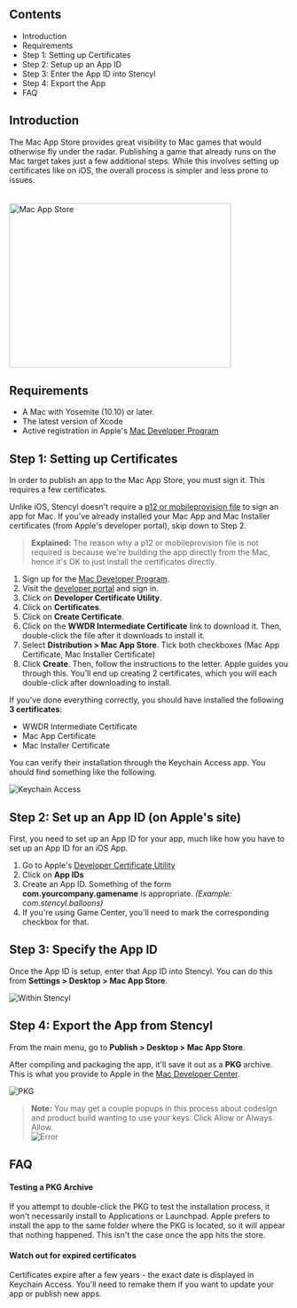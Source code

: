 ## Contents

* Introduction
* Requirements
* Step 1: Setting up Certificates
* Step 2: Setup up an App ID
* Step 3: Enter the App ID into Stencyl
* Step 4: Export the App
* FAQ

## Introduction

The Mac App Store provides great visibility to Mac games that would otherwise fly under the radar. Publishing a game that already runs on the Mac target takes just a few additional steps. While this involves setting up certificates like on iOS, the overall process is simpler and less prone to issues.

<img alt="Mac App Store" src="http://static.stencyl.com/help/images/mac-app-store-1.png" style="height: 296px; width: 400px; padding-top:20px;">


## Requirements

* A Mac with Yosemite (10.10) or later.
* The latest version of Xcode
* Active registration in Apple's [Mac Developer Program](https://developer.apple.com/programs/mac/)


## Step 1: Setting up Certificates

In order to publish an app to the Mac App Store, you must sign it. This requires a few certificates.

Unlike iOS, Stencyl doesn't require a [p12 or mobileprovision file](http://www.stencyl.com/help/view/ios-certificates-guide) to sign an app for Mac. If you've already installed your Mac App and Mac Installer certificates (from Apple's developer portal), skip down to Step 2.

> **Explained:** The reason why a p12 or mobileprovision file is not required is because we're building the app directly from the Mac, hence it's OK to just install the certificates directly.

1. Sign up for the [Mac Developer Program](https://developer.apple.com/programs/mac/).
2. Visit the [developer portal](https://developer.apple.com/programs/mac/) and sign in.
3. Click on **Developer Certificate Utility**.
4. Click on **Certificates**.
5. Click on **Create Certificate**.
6. Click on the **WWDR Intermediate Certificate** link to download it. Then, double-click the file after it downloads to install it.
7. Select **Distribution > Mac App Store**. Tick both checkboxes (Mac App Certificate, Mac Installer Certificate)
8. Click **Create**. Then, follow the instructions to the letter. Apple guides you through this. You'll end up creating 2 certificates, which you will each double-click after downloading to install.

If you've done everything correctly, you should have installed the following **3 certificates**:

* WWDR Intermediate Certificate
* Mac App Certificate
* Mac Installer Certificate

You can verify their installation through the Keychain Access app. You should find something like the following.

![Keychain Access](http://static.stencyl.com/help/images/mac-app-store-2.png)

 

## Step 2: Set up an App ID (on Apple's site)

First, you need to set up an App ID for your app, much like how you have to set up an App ID for an iOS App.

1. Go to Apple's [Developer Certificate Utility](https://developer.apple.com/certificates/index.action#maccertrequest)
2. Click on **App IDs**
3. Create an App ID. Something of the form **com.yourcompany.gamename** is appropriate. *(Example: com.stencyl.balloons)*
4. If you're using Game Center, you'll need to mark the corresponding checkbox for that.


## Step 3: Specify the App ID

Once the App ID is setup, enter that App ID into Stencyl. You can do this from **Settings > Desktop > Mac App Store**.

![Within Stencyl](http://static.stencyl.com/help/images/mac-app-store-3.png)


## Step 4: Export the App from Stencyl

From the main menu, go to **Publish > Desktop > Mac App Store**.

After compiling and packaging the app, it'll save it out as a **PKG** archive. This is what you provide to Apple in the [Mac Developer Center](https://developer.apple.com/programs/mac/).

![PKG](http://static.stencyl.com/help/images/mac-app-store-4.png)

> **Note:** You may get a couple popups in this process about codesign and product build wanting to use your keys. Click Allow or Always Allow.<br/>![Error](http://static.stencyl.com/help/images/mac-app-store-5.png)


## FAQ

#### Testing a PKG Archive
If you attempt to double-click the PKG to test the installation process, it won't necessarily install to Applications or Launchpad. Apple prefers to install the app to the same folder where the PKG is located, so it will appear that nothing happened. This isn't the case once the app hits the store.

#### Watch out for expired certificates
Certificates expire after a few years - the exact date is displayed in Keychain Access. You'll need to remake them if you want to update your app or publish new apps.

